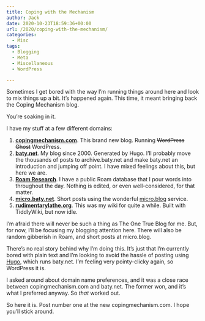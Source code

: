 ```yaml
---
title: Coping with the Mechanism
author: Jack
date: 2020-10-23T18:59:36+00:00
url: /2020/coping-with-the-mechanism/
categories:
  - Misc
tags:
  - Blogging
  - Meta
  - Miscellaneous
  - WordPress

---
```

<!--kg-card-begin: html-->Sometimes I get bored with the way I’m running things around here and look to mix things up a bit. It’s happened again. This time, it meant bringing back the Coping Mechanism blog.

You’re soaking in it.

I have my stuff at a few different domains:

  1. **[copingmechanism.com][1]**. This brand new blog. Running <span style="text-decoration: line-through;">WordPress</span> <s>Ghost</s> WordPress.
  2. **[baty.net][2]**. My blog since 2000. Generated by Hugo. I’ll probably move the thousands of posts to archive.baty.net and make baty.net an introduction and jumping off point. I have mixed feelings about this, but here we are.
  3. **[Roam Research][3]**. I have a public Roam database that I pour words into throughout the day. Nothing is edited, or even well-considered, for that matter.
  4. **[micro.baty.net][4]**. Short posts using the wonderful [micro.blog][5] service.
  5. **[rudimentarylathe.org][6]**. This was my wiki for quite a while. Built with TiddlyWiki, but now idle.

I’m afraid there will never be such a thing as The One True Blog for me. But, for now, I’ll be focusing my blogging attention here. There will also be random gibberish in Roam, and short posts at micro.blog.

There’s no real story behind why I’m doing this. It’s just that I’m currently bored with plain text and I’m looking to avoid the hassle of posting using [Hugo][7], which runs baty.net. I’m feeling very pointy-clicky again, so WordPress it is.

I asked around about domain name preferences, and it was a close race between copingmechanism.com and baty.net. The former won, and it’s what I preferred anyway. So _that_ worked out.

So here it is. Post number one at the new copingmechanism.com. I hope you’ll stick around.

<!--kg-card-end: html-->

 [1]: http://baty.net/
 [2]: https://www.baty.net/
 [3]: https://roamresearch.com/#/app/jackbaty
 [4]: http://micro.baty.net
 [5]: https://micro.blog
 [6]: https://rudimentarylathe.org
 [7]: https://gohugo.io